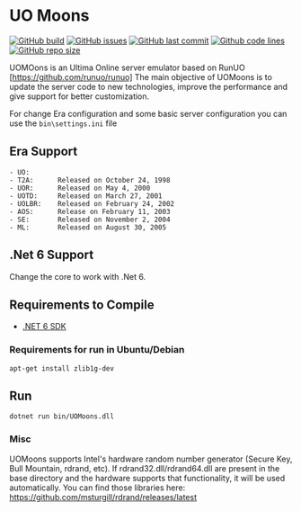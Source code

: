 # UO Moons

[![GitHub build](https://img.shields.io/github/workflow/status/UO-Moons/UOMoons/Build?logo=github)](https://github.com/UO-Moons/UOMoons/actions)
[![GitHub issues](https://img.shields.io/github/issues/UO-Moons/UOMoons.svg)](https://github.com/UO-Moons/UOMoons/issues)
[![GitHub last commit](https://img.shields.io/github/last-commit/UO-Moons/UOMoons.svg)](https://github.com/UO-Moons/UOMoons/)
[![Github code lines](https://img.shields.io/tokei/lines/github/UO-Moons/UOMoons.svg)](https://github.com/UO-Moons/UOMoons/)
[![GitHub repo size](https://img.shields.io/github/repo-size/UO-Moons/UOMoons.svg)](https://github.com/UO-Moons/UOMoons/)

UOMOons is an Ultima Online server emulator based on RunUO [https://github.com/runuo/runuo]
The main objective of UOMoons is to update the server code to new technologies, improve the performance and give support for better customization.

For change Era configuration and some basic server configuration you can use the ```bin\settings.ini``` file
## Era Support
```
- UO:
- T2A: 		Released on October 24, 1998
- UOR: 		Released on May 4, 2000
- UOTD:		Released on March 27, 2001
- UOLBR:	Released on February 24, 2002
- AOS:		Release on February 11, 2003
- SE:		Released on November 2, 2004
- ML: 		Released on August 30, 2005
```

## .Net 6 Support
Change the core to work with .Net 6.

## Requirements to Compile
- [.NET 6 SDK](https://dotnet.microsoft.com/download/dotnet/6.0)


### Requirements for run in Ubuntu/Debian

```shell
apt-get install zlib1g-dev
```

## Run

```shell
dotnet run bin/UOMoons.dll
```

### Misc

UOMoons supports Intel's hardware random number generator (Secure Key, Bull Mountain, rdrand, etc).
If rdrand32.dll/rdrand64.dll are present in the base directory and the hardware supports that functionality, it will be used automatically. You can find those libraries here: https://github.com/msturgill/rdrand/releases/latest
